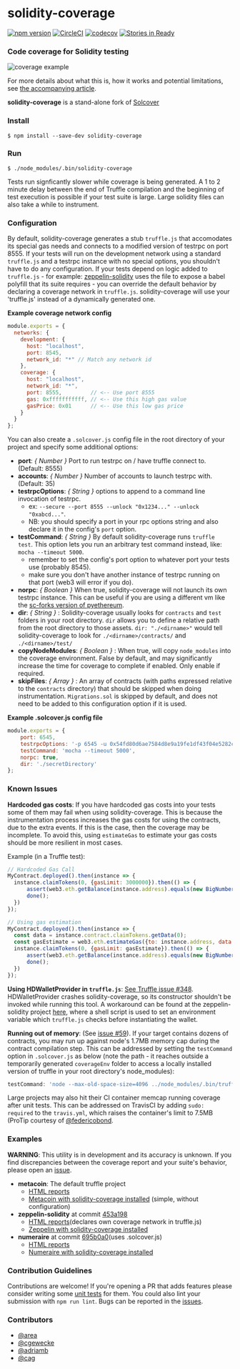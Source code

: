 # solidity-coverage
[![npm version](https://badge.fury.io/js/solidity-coverage.svg)](https://badge.fury.io/js/solidity-coverage)
[![CircleCI](https://circleci.com/gh/sc-forks/solidity-coverage.svg?style=svg)](https://circleci.com/gh/sc-forks/solidity-coverage)
[![codecov](https://codecov.io/gh/sc-forks/solidity-coverage/branch/master/graph/badge.svg)](https://codecov.io/gh/sc-forks/solidity-coverage)
[![Stories in Ready](https://badge.waffle.io/sc-forks/solidity-coverage.png?label=ready&title=Ready)](https://waffle.io/sc-forks/solidity-coverage?utm_source=badge)

### Code coverage for Solidity testing
![coverage example](https://cdn-images-1.medium.com/max/800/1*uum8t-31bUaa6dTRVVhj6w.png)

For more details about what this is, how it works and potential limitations, see
[the accompanying article](https://blog.colony.io/code-coverage-for-solidity-eecfa88668c2).

**solidity-coverage** is a stand-alone fork of [Solcover](https://github.com/JoinColony/solcover)

### Install
```
$ npm install --save-dev solidity-coverage
```

### Run
```
$ ./node_modules/.bin/solidity-coverage
```

Tests run signficantly slower while coverage is being generated. A 1 to 2 minute delay
between the end of Truffle compilation and the beginning of test execution is possible if your
test suite is large. Large solidity files can also take a while to instrument.

### Configuration

By default, solidity-coverage generates a stub `truffle.js` that accomodates its special gas needs and
connects to a modified version of testrpc on port 8555. If your tests will run on the development network
using a standard `truffle.js` and a testrpc instance with no special options, you shouldn't have to
do any configuration. If your tests depend on logic added to `truffle.js` - for example:
[zeppelin-solidity](https://github.com/OpenZeppelin/zeppelin-solidity/blob/master/truffle.js)
uses the file to expose a babel polyfill that its suite requires - you can override the
default behavior by declaring a coverage network in `truffle.js`. solidity-coverage will use your 'truffle.js'
instead of a dynamically generated one.

**Example coverage network config**
```javascript
module.exports = {
  networks: {
    development: {
      host: "localhost",
      port: 8545,
      network_id: "*" // Match any network id
    },
    coverage: {
      host: "localhost",
      network_id: "*",
      port: 8555,         // <-- Use port 8555  
      gas: 0xfffffffffff, // <-- Use this high gas value
      gasPrice: 0x01      // <-- Use this low gas price
    }
  }
};
```

You can also create a `.solcover.js` config file in the root directory of your project and specify
some additional options:


+ **port**: *{ Number }* Port to run testrpc on / have truffle connect to. (Default: 8555)
+ **accounts**: *{ Number }* Number of accounts to launch testrpc with. (Default: 35)
+ **testrpcOptions**: *{ String }* options to append to a command line invocation of testrpc.
  + ex: `--secure --port 8555 --unlock "0x1234..." --unlock "0xabcd..."`.
  + NB: you should specify a port in your rpc options string and also declare it in the config's `port` option.
+ **testCommand**: *{ String }* By default solidity-coverage runs `truffle test`. This option lets
you run an arbitrary test command instead, like: `mocha --timeout 5000`.
  + remember to set the config's port option to whatever port your tests use (probably 8545).
  + make sure you don't have another instance of testrpc running on that port (web3 will error if you do).
+ **norpc**: *{ Boolean }* When true, solidity-coverage will not launch its own testrpc instance. This
can be useful if you are using a different vm like the [sc-forks version of pyethereum](https://github.com/sc-forks/pyethereum).  
+ **dir**: *{ String }* : Solidity-coverage usually looks for `contracts` and `test` folders in your root
directory. `dir` allows you to define a relative path from the root directory to those assets.
`dir: "./<dirname>"` would tell solidity-coverage to look for `./<dirname>/contracts/` and `./<dirname>/test/`
+ **copyNodeModules**: *{ Boolean }* : When true, will copy `node_modules` into the coverage environment. 
  False by default, and may significantly increase the time for coverage to complete if enabled. Only enable if required.
+ **skipFiles**: *{ Array }* : An array of contracts (with paths expressed relative to the `contracts` directory) 
  that should be skipped when doing instrumentation. `Migrations.sol` is skipped by default, 
  and does not need to be added to this configuration option if it is used.

**Example .solcover.js config file**
```javascript
module.exports = {
    port: 6545,
    testrpcOptions: '-p 6545 -u 0x54fd80d6ae7584d8e9a19fe1df43f04e5282cc43',
    testCommand: 'mocha --timeout 5000',
    norpc: true,
    dir: './secretDirectory'
};
```

### Known Issues

**Hardcoded gas costs**: If you have hardcoded gas costs into your tests some of them may fail when using solidity-coverage.
This is because the instrumentation process increases the gas costs for using the contracts, due to
the extra events. If this is the case, then the coverage may be incomplete. To avoid this, using
`estimateGas` to estimate your gas costs should be more resilient in most cases.

Example (in a Truffle test):
```javascript
// Hardcoded Gas Call
MyContract.deployed().then(instance => {       
  instance.claimTokens(0, {gasLimit: 3000000}).then(() => {
      assert(web3.eth.getBalance(instance.address).equals(new BigNumber('0')))
      done();
  })
});

// Using gas estimation
MyContract.deployed().then(instance => {       
  const data = instance.contract.claimTokens.getData(0);
  const gasEstimate = web3.eth.estimateGas({to: instance.address, data: data});
  instance.claimTokens(0, {gasLimit: gasEstimate}).then(() => {
      assert(web3.eth.getBalance(instance.address).equals(new BigNumber('0')))
      done();
  })
});
```

**Using HDWalletProvider in `truffle.js`**: [See Truffle issue #348](https://github.com/trufflesuite/truffle/issues/348).
HDWalletProvider crashes solidity-coverage, so its constructor shouldn't be invoked while running this tool.
A workaround can be found at the zeppelin-solidity project
[here](https://github.com/OpenZeppelin/zeppelin-solidity/blob/master/truffle.js#L8-L10), where a
shell script is used to set an environment variable which `truffle.js` checks before instantiating the wallet.

**Running out of memory**: (See [issue #59](https://github.com/sc-forks/solidity-coverage/issues/59)). 
If your target contains dozens of contracts, you may run up against node's 1.7MB memory cap during the
contract compilation step. This can be addressed by setting the `testCommand` option in `.solcover.js` as 
below (note the path - it reaches outside a temporarily generated `coverageEnv` folder to access a locally
installed version of truffle in your root directory's node_modules):
```javascript
testCommand: 'node --max-old-space-size=4096 ../node_modules/.bin/truffle test --network coverage'
``` 
Large projects may also hit their CI container memcap running coverage after unit tests. This can be
addressed on TravisCI by adding `sudo: required` to the `travis.yml`, which raises the container's 
limit to 7.5MB (ProTip courtesy of [@federicobond](https://github.com/federicobond).

### Examples

**WARNING**: This utility is in development and its accuracy is unknown. If you
find discrepancies between the coverage report and your suite's behavior, please open an
[issue](https://github.com/sc-forks/solidity-coverage/issues).

+ **metacoin**: The default truffle project
  + [HTML reports](https://sc-forks.github.io/metacoin/)
  + [Metacoin with solidity-coverage installed](https://github.com/sc-forks/metacoin) (simple, without configuration)
+ **zeppelin-solidity** at commit [453a198](https://github.com/OpenZeppelin/zeppelin-solidity/tree/453a19825013a586751b87c67bebd551a252fb50)
  + [HTML reports]( https://sc-forks.github.io/zeppelin-solidity/)(declares own coverage network in truffle.js)
  + [Zeppelin with solidity-coverage installed](https://github.com/sc-forks/zeppelin-solidity) 
+ **numeraire** at commit [695b0a0](https://github.com/numerai/contract/tree/695b0a073c1f70199138f5e988e8cc20382205a4)(uses .solcover.js)
  + [HTML reports](https://sc-forks.github.io/contract/contracts/index.html)
  + [Numeraire with solidity-coverage installed](https://github.com/sc-forks/contract) 

### Contribution Guidelines

Contributions are welcome! If you're opening a PR that adds features please consider writing some
[unit tests](https://github.com/sc-forks/solidity-coverage/tree/master/test) for them. You could
also lint your submission with `npm run lint`. Bugs can be reported in the
[issues](https://github.com/sc-forks/solidity-coverage/issues).  

### Contributors
+ [@area](https://github.com/area)
+ [@cgewecke](https://github.com/cgewecke)
+ [@adriamb](https://github.com/adriamb)
+ [@cag](https://github.com/cag)

